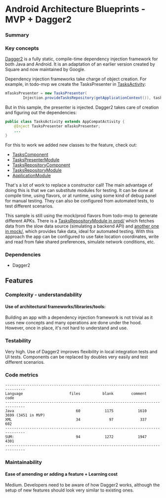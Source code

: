 # Android Architecture Blueprints - MVP + Dagger2
### Summary

### Key concepts

[Dagger2](http://google.github.io/dagger/) is a fully static, compile-time dependency injection framework for both Java and Android. It is an adaptation of an earlier version created by Square and now maintained by Google.

Dependency injection frameworks take charge of object creation. For example, in todo-mvp we create the TasksPresenter in [TasksActivity](https://github.com/googlesamples/android-architecture/blob/todo-mvp/todoapp/app/src/main/java/com/example/android/architecture/blueprints/todoapp/tasks/TasksActivity.java#L75):

```java
mTasksPresenter = new TasksPresenter(
        Injection.provideTasksRepository(getApplicationContext()), tasksFragment);
```

But in this sample, the presenter is injected. Dagger2 takes care of creation and figuring out the dependencies:

```java
public class TasksActivity extends AppCompatActivity {
    @Inject TasksPresenter mTasksPresenter;
    ...
}
```

For this to work we added new classes to the feature, check out:
 * [TasksComponent](https://github.com/googlesamples/android-architecture/blob/todo-mvp-dagger/todoapp/app/src/main/java/com/example/android/architecture/blueprints/todoapp/tasks/TasksComponent.java)
 * [TasksPresenterModule](https://github.com/googlesamples/android-architecture/blob/todo-mvp-dagger/todoapp/app/src/main/java/com/example/android/architecture/blueprints/todoapp/tasks/TasksPresenterModule.java)
 * [TasksRepositoryComponent](https://github.com/googlesamples/android-architecture/blob/todo-mvp-dagger/todoapp/app/src/main/java/com/example/android/architecture/blueprints/todoapp/data/source/TasksRepositoryComponent.java)
 * [TasksRepositoryModule](https://github.com/googlesamples/android-architecture/blob/todo-mvp-dagger/todoapp/app/src/prod/java/com/example/android/architecture/blueprints/todoapp/data/source/TasksRepositoryModule.java)
 * [ApplicationModule](https://github.com/googlesamples/android-architecture/blob/todo-mvp-dagger/todoapp/app/src/main/java/com/example/android/architecture/blueprints/todoapp/ApplicationModule.java)

That's a lot of work to replace a constructor call! The main advantage of doing this is that we can substitute modules for testing. It can be done at compile time, using flavors, or at runtime, using some kind of debug panel for manual testing. They can also be configured from automated tests, to test different scenarios.

This sample is still using the mock/prod flavors from todo-mvp to generate different APKs. There is a [TasksRepositoryModule in prod/](https://github.com/googlesamples/android-architecture/blob/todo-mvp-dagger/todoapp/app/src/prod/java/com/example/android/architecture/blueprints/todoapp/data/source/TasksRepositoryModule.java) which fetches data from the slow data source (simulating a backend API) and [another one in mock/](https://github.com/googlesamples/android-architecture/blob/todo-mvp-dagger/todoapp/app/src/mock/java/com/example/android/architecture/blueprints/todoapp/data/source/TasksRepositoryModule.java), which provides fake data, ideal for automated testing. With this approach the app can be configured to use fake location coordinates, write and read from fake shared preferences, simulate network conditions, etc.

### Dependencies
 
 * Dagger2

## Features

### Complexity - understandability

#### Use of architectural frameworks/libraries/tools:

Building an app with a dependency injection framework is not trivial as it uses new concepts and many operations are done under the hood. However, once in place, it's not hard to understand and use.

### Testability

Very high. Use of Dagger2 improves flexibility in local integration tests and UI tests. Components can be replaced by doubles very easily and test different scenarios.

### Code metrics
```
-------------------------------------------------------------------------------
Language                     files          blank        comment           code
-------------------------------------------------------------------------------
Java                            60           1175           1610           3699 (3451 in MVP)
XML                             34             97            337            602
-------------------------------------------------------------------------------
SUM:                            94           1272           1947           4301
-------------------------------------------------------------------------------
```
### Maintainability

#### Ease of amending or adding a feature + Learning cost

Medium. Developers need to be aware of how Dagger2 works, although the setup of new features should look very similar to existing ones.
